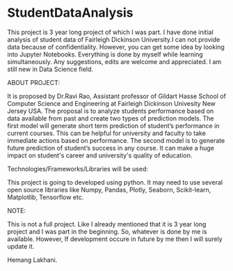 # StudentDataAnalysis

This project is 3 year long project of which I was part. I have done initial analysis of student data of Fairleigh Dickinson University.I can not provide data because of confidentiality. However, you can get some idea by looking into Jupyter Notebooks. Everything is done by myself while learning simultaneously. Any suggestions, edits are welcome and appreciated. I am still new in Data Science field. 

ABOUT PROJECT:

It is proposed by Dr.Ravi Rao, Assistant professor of Gildart Hasse School of Computer Science and Engineering at Fairleigh Dickinson Univesity New Jersey USA. The proposal is to analyze students performance based on data available from past and create two types of prediction models. The first model will generate short term prediction of student’s performance in current courses. This can be helpful for university and faculty to take immediate actions based on performance. The second model is to generate future prediction of student’s success in any course. It can make a huge impact on student's career and university's quality of education. 

Technologies/Frameworks/Libraries will be used:

This project is going to developed using python. It may need to use several open source libraries like Numpy, Pandas, Plotly, Seaborn, Scikit-learn, Matplotlib, Tensorflow etc.

NOTE:

This is not a full project. Like I already mentioned that it is 3 year long project and I was part in the beginning. So, whatever is done by me is available. However, If development occure in future by me then I will surely update it.

Hemang Lakhani.
